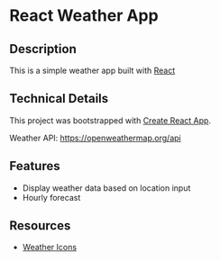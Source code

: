 # React Weather App

## Description

This is a simple weather app built with [React](https://reactjs.org/)

## Technical Details

This project was bootstrapped with [Create React App](https://github.com/facebookincubator/create-react-app).

Weather API: https://openweathermap.org/api

## Features

- Display weather data based on location input
- Hourly forecast

## Resources

- [Weather Icons](https://openweathermap.org/weather-conditions)

